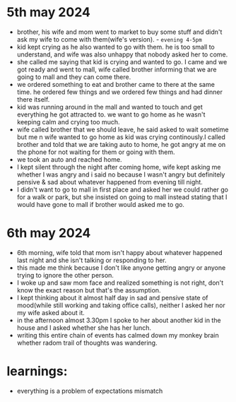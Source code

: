 # 5th may 2024

- brother, his wife and mom went to market to buy some stuff and didn't ask my wife to come with them(wife's version). - `evening 4-5pm`
- kid kept crying as he also wanted to go with them. he is too small to understand, and wife was also unhappy that nobody asked her to come.
- she called me saying that kid is crying and wanted to go. I came and we got ready and went to mall, wife called brother informing that we are going to mall and they can come there.
- we ordered something to eat and brother came to there at the same time. he ordered few things and we ordered few things and had dinner there itself.
- kid was running around in the mall and wanted to touch and get everything he got attracted to. we want to go home as he wasn't keeping calm and crying too much.
- wife called brother that we should leave, he said asked to wait sometime but me n wife wanted to go home as kid was crying continously.I called brother and told that we are taking auto to home, he got angry at me on the phone for not waiting for them or going with them.
- we took an auto and reached home.
- I kept silent through the night after coming home, wife kept asking me whether I was angry and i said no because I wasn't angry but definitely pensive & sad about whatever happened from evening till night.
- I didn't want to go to mall in first place and asked her we could rather go for a walk or park, but she insisted on going to mall instead stating that I would have gone to mall if brother would asked me to go.

# 6th may 2024

- 6th morning, wife told that mom isn't happy about whatever happened last night and she isn't talking or responding to her.
- this made me think because I don't like anyone getting angry or anyone trying to ignore the other person.
- I woke up and saw mom face and realized something is not right, don't know the exact reason but that's the assumption.
- I kept thinking about it almost half day in sad and pensive state of mood(while still working and taking office calls), neither I asked her nor my wife asked about it.
- in the afternoon almost 3.30pm I spoke to her about another kid in the house and I asked whether she has her lunch.
- writing this entire chain of events has calmed down my monkey brain whether radom trail of thoughts was wandering.

# learnings:

- everything is a problem of expectations mismatch
